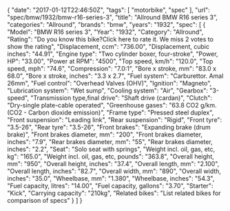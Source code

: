 {
    "date": "2017-01-12T22:46:50Z",
    "tags": [
        "motorbike",
        "spec"
    ],
    "url": "spec\/bmw\/1932\/bmw-r16-series-3",
    "title": "Allround BMW R16 series 3",
    "categories": "Allround",
    "brands": "bmw",
    "years": "1932",
    "spec": [
        {
            "Model": "BMW R16 series 3",
            "Year": "1932",
            "Category": "Allround",
            "Rating": "Do you know this bike?Click here to rate it. We miss 2 votes to show the rating",
            "Displacement, ccm": "736.00",
            "Displacement, cubic inches": "44.91",
            "Engine type": "Two cylinder boxer, four-stroke",
            "Power, HP": "33.00",
            "Power at RPM": "4500",
            "Top speed, km\/h": "120.0",
            "Top speed, mph": "74.6",
            "Compression": "7.0:1",
            "Bore x stroke, mm": "83.0 x 68.0",
            "Bore x stroke, inches": "3.3 x 2.7",
            "Fuel system": "Carburettor. Amal 26mm",
            "Fuel control": "Overhead Valves (OHV)",
            "Ignition": "Magneto",
            "Lubrication system": "Wet sump",
            "Cooling system": "Air",
            "Gearbox": "3-speed",
            "Transmission type,final drive": "Shaft drive (cardan)",
            "Clutch": "Dry-single plate-cable operated",
            "Greenhouse gases": "63.8 CO2 g\/km. (CO2 - Carbon dioxide emission)",
            "Frame type": "Pressed steel duplex",
            "Front suspension": "Leading link",
            "Rear suspension": "Rigid",
            "Front tyre": "3.5-26",
            "Rear tyre": "3.5-26",
            "Front brakes": "Expanding brake (drum brake)",
            "Front brakes diameter, mm": "200",
            "Front brakes diameter, inches": "7.9",
            "Rear brakes diameter, mm": "55",
            "Rear brakes diameter, inches": "2.2",
            "Seat": "Solo seat with springs",
            "Weight incl. oil, gas, etc, kg": "165.0",
            "Weight incl. oil, gas, etc, pounds": "363.8",
            "Overall height, mm": "950",
            "Overall height, inches": "37.4",
            "Overall length, mm": "2.100",
            "Overall length, inches": "82.7",
            "Overall width, mm": "890",
            "Overall width, inches": "35.0",
            "Wheelbase, mm": "1.380",
            "Wheelbase, inches": "54.3",
            "Fuel capacity, litres": "14.00",
            "Fuel capacity, gallons": "3.70",
            "Starter": "Kick",
            "Carrying capacity": "210kg",
            "Related bikes": "List related bikes for comparison of specs"
        }
    ]
}